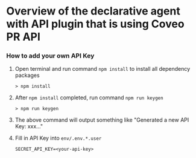 # Overview of the declarative agent with API plugin that is using Coveo PR API

### How to add your own API Key

1. Open terminal and run command `npm install` to install all dependency packages

   ```
   > npm install
   ```

2. After `npm install` completed, run command `npm run keygen`
   ```
   > npm run keygen
   ```
3. The above command will output something like "Generated a new API Key: xxx..."
4. Fill in API Key into `env/.env.*.user`
   ```
   SECRET_API_KEY=<your-api-key>
   ```
